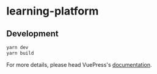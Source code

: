 # learning-platform

> 

## Development

```bash
yarn dev
yarn build
```

For more details, please head VuePress's [documentation](https://v1.vuepress.vuejs.org/).

